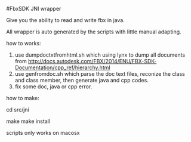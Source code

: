 #FbxSDK JNI wrapper


Give you the ability to read and write fbx in java.

All wrapper is auto generated by the scripts with little manual adapting.


how to works:

1. use dumpdoctxtfromhtml.sh which using lynx to dump all documents from http://docs.autodesk.com/FBX/2014/ENU/FBX-SDK-Documentation/cpp_ref/hierarchy.html
2. use genfromdoc.sh which parse the doc text files, reconize the class and class member, then generate java and cpp codes.
3. fix some doc, java or cpp error.

how to make:

cd src/jni

make 
make install 

scripts only works on macosx


